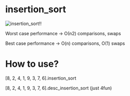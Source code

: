 insertion_sort
====================

![insertion_sort!!](http://upload.wikimedia.org/wikipedia/commons/0/0f/Insertion-sort-example-300px.gif)

Worst case performance -> О(n2) comparisons, swaps

Best case performance  -> O(n) comparisons, O(1) swaps

# How to use?

[8, 2, 4, 1, 9, 3, 7, 6].insertion_sort

[8, 2, 4, 1, 9, 3, 7, 6].desc_insertion_sort (just 4fun)